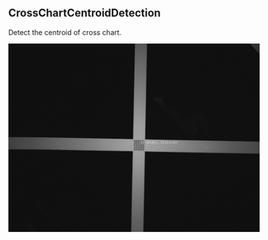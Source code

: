 ## CrossChartCentroidDetection

Detect the centroid of cross chart.

<img src="https://github.com/RainaRLN/CrossChartCentroidDetection/raw/master/pics/result.png" style="zoom:50%;" />